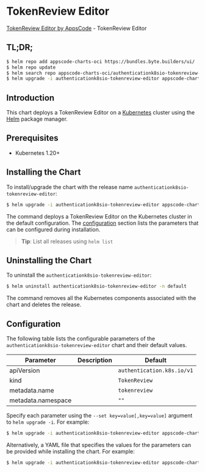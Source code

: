 # TokenReview Editor

[TokenReview Editor by AppsCode](https://appscode.com) - TokenReview Editor

## TL;DR;

```bash
$ helm repo add appscode-charts-oci https://bundles.byte.builders/ui/
$ helm repo update
$ helm search repo appscode-charts-oci/authenticationk8sio-tokenreview-editor --version=v0.14.0
$ helm upgrade -i authenticationk8sio-tokenreview-editor appscode-charts-oci/authenticationk8sio-tokenreview-editor -n default --create-namespace --version=v0.14.0
```

## Introduction

This chart deploys a TokenReview Editor on a [Kubernetes](http://kubernetes.io) cluster using the [Helm](https://helm.sh) package manager.

## Prerequisites

- Kubernetes 1.20+

## Installing the Chart

To install/upgrade the chart with the release name `authenticationk8sio-tokenreview-editor`:

```bash
$ helm upgrade -i authenticationk8sio-tokenreview-editor appscode-charts-oci/authenticationk8sio-tokenreview-editor -n default --create-namespace --version=v0.14.0
```

The command deploys a TokenReview Editor on the Kubernetes cluster in the default configuration. The [configuration](#configuration) section lists the parameters that can be configured during installation.

> **Tip**: List all releases using `helm list`

## Uninstalling the Chart

To uninstall the `authenticationk8sio-tokenreview-editor`:

```bash
$ helm uninstall authenticationk8sio-tokenreview-editor -n default
```

The command removes all the Kubernetes components associated with the chart and deletes the release.

## Configuration

The following table lists the configurable parameters of the `authenticationk8sio-tokenreview-editor` chart and their default values.

|     Parameter      | Description |                Default                |
|--------------------|-------------|---------------------------------------|
| apiVersion         |             | <code>authentication.k8s.io/v1</code> |
| kind               |             | <code>TokenReview</code>              |
| metadata.name      |             | <code>tokenreview</code>              |
| metadata.namespace |             | <code>""</code>                       |


Specify each parameter using the `--set key=value[,key=value]` argument to `helm upgrade -i`. For example:

```bash
$ helm upgrade -i authenticationk8sio-tokenreview-editor appscode-charts-oci/authenticationk8sio-tokenreview-editor -n default --create-namespace --version=v0.14.0 --set apiVersion=authentication.k8s.io/v1
```

Alternatively, a YAML file that specifies the values for the parameters can be provided while
installing the chart. For example:

```bash
$ helm upgrade -i authenticationk8sio-tokenreview-editor appscode-charts-oci/authenticationk8sio-tokenreview-editor -n default --create-namespace --version=v0.14.0 --values values.yaml
```
